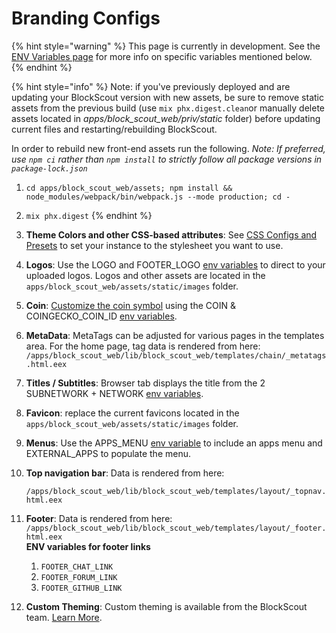 # Branding Configs

{% hint style="warning" %}
This page is currently in development. See the [ENV Variables page](../information-and-settings/env-variables.md) for more info on specific variables mentioned below.
{% endhint %}

{% hint style="info" %}
Note: if you've previously deployed and are updating your BlockScout version with new assets, be sure to remove static assets from the previous build (use `mix phx.digest.clean`or manually delete assets located in _apps/block\_scout\_web/priv/static_ folder) before updating current files and restarting/rebuilding BlockScout.

In order to rebuild new front-end assets run the following. _Note: If preferred, use `npm ci` rather than `npm install` to strictly follow all package versions in `package-lock.json`_

1. `cd apps/block_scout_web/assets; npm install && node_modules/webpack/bin/webpack.js --mode production; cd -`
2. `mix phx.digest`
{% endhint %}

1. **Theme Colors and other CSS-based attributes**: See [CSS Configs and Presets](css-configuration-and-presets.md) to set your instance to the stylesheet you want to use.
2. **Logos**: Use the LOGO and FOOTER\_LOGO [env variables](../information-and-settings/env-variables.md) to direct to your uploaded logos. Logos and other assets are located in the `apps/block_scout_web/assets/static/images` folder.
3. **Coin**: [Customize the coin symbol](../../about/faqs.md#how-do-i-customize-the-coin-symbol-name) using the COIN & COINGECKO\_COIN\_ID [env variables](../information-and-settings/env-variables.md).
4. **MetaData**: MetaTags can be adjusted for various pages in the templates area. For the home page, tag data is rendered from here: `/apps/block_scout_web/lib/block_scout_web/templates/chain/_metatags.html.eex`
5. **Titles / Subtitles**: Browser tab displays the title from the 2 SUBNETWORK + NETWORK [env variables](../information-and-settings/env-variables.md).
6. **Favicon**: replace the current favicons located in the `apps/block_scout_web/assets/static/images` folder.
7. **Menus**: Use the APPS\_MENU [env variable](../information-and-settings/env-variables.md) to include an apps menu and EXTERNAL\_APPS to populate the menu.
8.  **Top navigation bar**: Data is rendered from here:

    `/apps/block_scout_web/lib/block_scout_web/templates/layout/_topnav.html.eex`
9. **Footer**: Data is rendered from here: `/apps/block_scout_web/lib/block_scout_web/templates/layout/_footer.html.eex`\
   **ENV variables for footer links**
   1. `FOOTER_CHAT_LINK ​`
   2. `FOOTER_FORUM_LINK`
   3. `FOOTER_GITHUB_LINK`
10. **Custom Theming**: Custom theming is available from the BlockScout team. [Learn More](broken-reference).
